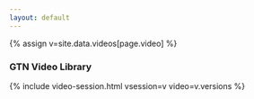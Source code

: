 ```yaml
---
layout: default
---
```



{% assign v=site.data.videos[page.video] %}

<h3> GTN Video Library </h3>

{% include video-session.html vsession=v video=v.versions %}
